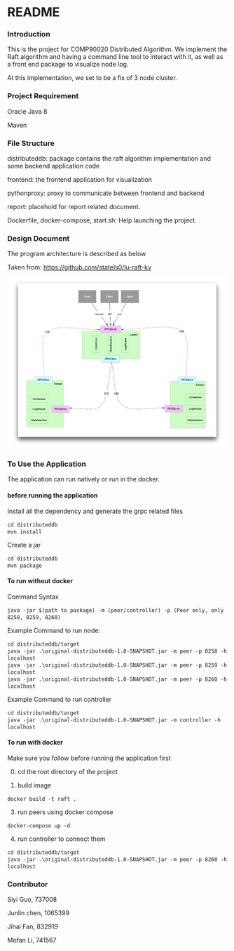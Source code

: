 # README

### Introduction ###
This is the project for COMP90020 Distributed Algorithm. We implement the Raft algorithm and having a command line tool to interact with it, as well as a front end package to visualize node log.

At this implementation, we set to be a fix of 3 node cluster. 

### Project Requirement ###
Oracle Java 8

Maven

### File Structure ###
distributeddb: package contains the raft algorithm implementation and some backend application code

frontend: the frontend application for visualization

pythonproxy: proxy to communicate between frontend and backend

report: placehold for report related document.

Dockerfile, docker-compose, start.sh: Help launching the project.

### Design Document ###
The program architecture is described as below

Taken from: https://github.com/stateIs0/lu-raft-kv

![Architecture](./design.png)

### To Use the Application ###
The application can run natively or run in the docker.

#### before running the application ####
Install all the dependency and generate the grpc related files
```
cd distributeddb
mvn install 
```

Create a jar
```
cd distributeddb
mvn package
```

#### To run without docker ####
Command Syntax
```
java -jar $(path to package) -m (peer/controller) -p (Peer only, only 8258, 8259, 8260)
```

Example Command to run node:
```shell script
cd distributeddb/target
java -jar .\original-distributeddb-1.0-SNAPSHOT.jar -m peer -p 8258 -h localhost
java -jar .\original-distributeddb-1.0-SNAPSHOT.jar -m peer -p 8259 -h localhost
java -jar .\original-distributeddb-1.0-SNAPSHOT.jar -m peer -p 8260 -h localhost
```

Example Command to run controller
```shell script
cd distributeddb/target
java -jar .\original-distributeddb-1.0-SNAPSHOT.jar -m controller -h localhost
```

#### To run with docker ####
Make sure you follow before running the application first

0. cd the root directory of the project

1. build image
```
docker build -t raft .
```

3. run peers using docker compose
```
docker-compose up -d
```

4. run controller to connect them
```
cd distributeddb/target
java -jar .\original-distributeddb-1.0-SNAPSHOT.jar -m peer -p 8260 -h localhost
```

### Contributor ###
Siyi Guo, 737008

Junlin chen, 1065399

Jihai Fan, 832919

Mofan Li, 741567